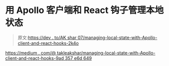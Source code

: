 # 用 Apollo 客户端和 React 钩子管理本地状态

> 原文:[https://dev . to/AK shar 07/managing-local-state-with-Apollo-client-and-react-hooks-2k4o](https://dev.to/akshar07/managing-local-state-with-apollo-client-and-react-hooks-2k4o)

[https://medium . com/@ takleakshar/managing-local-state-with-Apollo-client-and-react-hooks-9ad 357 e6d 649](https://medium.com/@takleakshar/managing-local-state-with-apollo-client-and-react-hooks-9ad357e6d649)